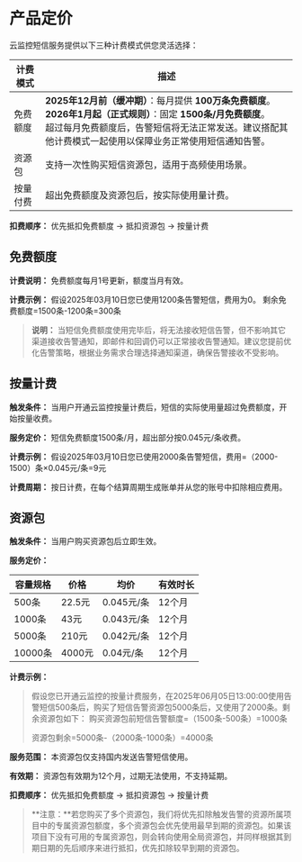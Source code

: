 # 产品定价

云监控短信服务提供以下三种计费模式供您灵活选择：

| 计费模式 | 描述                                                         |
| -------- | ------------------------------------------------------------ |
| 免费额度 | **2025年12月前（缓冲期）**：每月提供 **100万条免费额度**。<br /> **2026年1月起（正式规则）**：固定 **1500条/月免费额度**。<br />超过每月免费额度后，告警短信将无法正常发送。建议搭配其他计费模式一起使用以保障业务正常使用短信通知告警。 |
| 资源包   | 支持一次性购买短信资源包，适用于高频使用场景。               |
| 按量付费 | 超出免费额度及资源包后，按实际使用量计费。                   |

**扣费顺序：**
优先抵扣免费额度 → 抵扣资源包 → 按量计费

## 免费额度
**计费说明：** 免费额度每月1号更新，额度当月有效。


**计费示例：**
假设2025年03月10日您已使用1200条告警短信，费用为0。
剩余免费额度=1500条-1200条=300条

> **说明：**
> 当短信免费额度使用完毕后，将无法接收短信告警，但不影响其它渠道接收告警通知，即邮件和回调仍可以正常接收告警通知。建议您提前优化告警策略，根据业务需求合理选择通知渠道，确保告警接收不受影响。

## 按量计费

**触发条件：** 当用户开通云监控按量计费后，短信的实际使用量超过免费额度，开始按量收费。

**服务定价：** 短信免费额度1500条/月，超出部分按0.045元/条收费。

**计费示例：**
假设2025年03月10日您已使用2000条告警短信，费用=（2000-1500）条×0.045元/条=9元

**计费周期：** 按日计费，在每个结算周期生成账单并从您的账号中扣除相应费用。

## 资源包

**触发条件：** 当用户购买资源包后立即生效。

**服务定价：**

| 容量规格 | 价格   | 均价       | 有效时长 |
| -------- | ------ | ---------- | -------- |
| 500条    | 22.5元 | 0.045元/条 | 12个月   |
| 1000条   | 43元   | 0.043元/条 | 12个月   |
| 5000条   | 210元  | 0.042元/条 | 12个月   |
| 10000条  | 4000元 | 0.04元/条  | 12个月   |

**计费示例：**

> 假设您已开通云监控的按量计费服务，在2025年06月05日13:00:00使用告警短信500条后，购买了短信告警资源包5000条后，又使用了2000条。剩余资源包如下：
> 购买资源包前短信告警额度=（1500条-500条）=1000条
>
> 资源包剩余=5000条-（2000条-1000条）=4000条

**服务范围：**
本资源包仅支持国内发送告警短信使用。

**有效期：**
资源包有效期为12个月，过期无法使用，不支持延期。

**扣费顺序：**
优先抵扣免费额度 → 抵扣资源包 → 按量计费

> **注意：**若您购买了多个资源包，我们将优先扣除触发告警的资源所属项目中的专属资源包额度，多个资源包会优先使用最早到期的资源包。如果该项目下没有可用的专属资源包，则会转向使用全局资源包，并同样根据其到期日期的先后顺序来进行抵扣，优先扣除较早到期的资源包。
